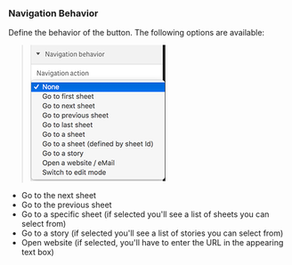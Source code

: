 ### Navigation Behavior
Define the behavior of the button. The following options are available:

> ![](./images/sense_navigation_behavior.png)

* Go to the next sheet
* Go to the previous sheet
* Go to a specific sheet (if selected you'll see a list of sheets you can select from)
* Go to a story (if selected you'll see a list of stories you can select from)
* Open website (if selected, you'll have to enter the URL in the appearing text box)
